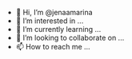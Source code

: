 - 👋 Hi, I’m @jenaamarina
- 👀 I’m interested in ...
- 🌱 I’m currently learning ...
- 💞️ I’m looking to collaborate on ...
- 📫 How to reach me ...

<!---
jenaamarina/jenaamarina is a ✨ special ✨ repository because its `README.md` (this file) appears on your GitHub profile.
You can click the Preview link to take a look at your changes.
--->
